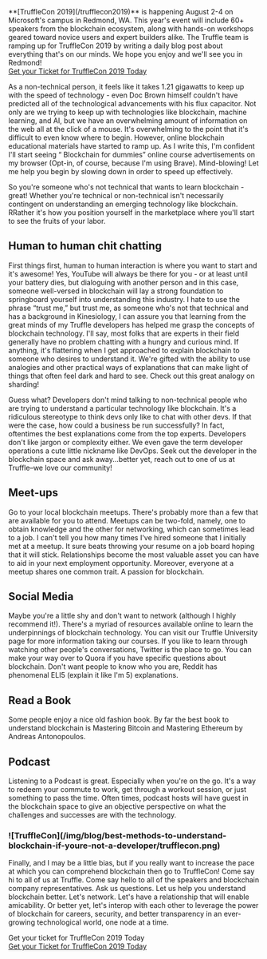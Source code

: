<div class="post-trufflecon-box mb-5">
  **[TruffleCon 2019](/trufflecon2019)** is happening August 2-4 on Microsoft's campus in Redmond, WA. This year's event will include 60+ speakers from the blockchain ecosystem, along with hands-on workshops geared toward novice users and expert builders alike. The Truffle team is ramping up for TruffleCon 2019 by writing a daily blog post about everything that's on our minds. We hope you enjoy and we'll see you in Redmond!

  <div class="text-center">
    <a class="btn btn-truffle mt-3" href="/trufflecon2019">Get your Ticket for TruffleCon 2019 Today</a>
  </div>
</div>

As a non-technical person, it feels like it takes 1.21 gigawatts to keep up with the speed of technology - even Doc Brown himself couldn't have predicted all of the technological advancements with his flux capacitor. Not only are we trying to keep up with technologies like blockchain, machine learning, and AI, but we have an overwhelming amount of information on the web all at the click of a mouse. It's overwhelming to the point that it's difficult to even know where to begin. However, online blockchain educational materials have started to ramp up. As I write this, I'm confident I'll start seeing “ Blockchain for dummies” online course advertisements on my browser (Opt-in, of course, because I'm using Brave). Mind-blowing! Let me help you begin by slowing down in order to speed up effectively.

So you're someone who's not technical that wants to learn blockchain - great! Whether you're technical or non-technical isn't necessarily contingent on understanding an emerging technology like blockchain. RRather it's how you position yourself in the marketplace where you'll start to see the fruits of your labor.

## Human to human chit chatting

First things first, human to human interaction is where you want to start and it's awesome! Yes, YouTube will always be there for you - or at least until your battery dies, but dialoguing with another person and in this case, someone well-versed in blockchain will lay a strong foundation to springboard yourself into understanding this industry. I hate to use the phrase “trust me,” but trust me, as someone who's not that technical and has a background in Kinesiology, I can assure you that learning from the great minds of my Truffle developers has helped me grasp the concepts of blockchain technology. I'll say, most folks that are experts in their field generally have no problem chatting with a hungry and curious mind. If anything, it's flattering when I get approached to explain blockchain to someone who desires to understand it. We're gifted with the ability to use analogies and other practical ways of explanations that can make light of things that often feel dark and hard to see. Check out this great analogy on sharding!

Guess what? Developers don't mind talking to non-technical people who are trying to understand a particular technology like blockchain. It's a ridiculous stereotype to think devs only like to chat with other devs. If that were the case, how could a business be run successfully? In fact, oftentimes the best explanations come from the top experts. Developers don't like jargon or complexity either. We even gave the term developer operations a cute little nickname like DevOps. Seek out the developer in the blockchain space and ask away...better yet, reach out to one of us at Truffle–we love our community!

## Meet-ups

Go to your local blockchain meetups. There's probably more than a few that are available for you to attend. Meetups can be two-fold, namely, one to obtain knowledge and the other for networking, which can sometimes lead to a job. I can't tell you how many times I've hired someone that I initially met at a meetup. It sure beats throwing your resume on a job board hoping that it will stick. Relationships become the most valuable asset you can have to aid in your next employment opportunity. Moreover, everyone at a meetup shares one common trait. A passion for blockchain.

## Social Media

Maybe you're a little shy and don't want to network (although I highly recommend it!). There's a myriad of resources available online to learn the underpinnings of blockchain technology. You can visit our Truffle University page for more information taking our courses. If you like to learn through watching other people's conversations, Twitter is the place to go. You can make your way over to Quora if you have specific questions about blockchain. Don't want people to know who you are, Reddit has phenomenal ELI5 (explain it like I'm 5) explanations.

## Read a Book

Some people enjoy a nice old fashion book. By far the best book to understand blockchain is Mastering Bitcoin and Mastering Ethereum by Andreas Antonopoulos.

## Podcast

Listening to a Podcast is great. Especially when you're on the go. It's a way to redeem your commute to work, get through a workout session, or just something to pass the time. Often times, podcast hosts will have guest in the blockchain space to give an objective perspective on what the challenges and successes are with the technology.

<h3 class="link-markdown">
  <a href="#trufflecon" name="trufflecon">
    <i class="fas fa-link">
    </i>
  </a>
  ![TruffleCon](/img/blog/best-methods-to-understand-blockchain-if-youre-not-a-developer/trufflecon.png)
</h3>

Finally, and I may be a little bias, but if you really want to increase the pace at which you can comprehend blockchain then go to TruffleCon! Come say hi to all of us at Truffle. Come say hello to all of the speakers and blockchain company representatives. Ask us questions. Let us help you understand blockchain better. Let's network. Let's have a relationship that will enable amicability. Or better yet, let's interop with each other to leverage the power of blockchain for careers, security, and better transparency in an ever-growing technological world, one node at a time.

<div class="post-trufflecon-box mt-5 text-center">
  Get your ticket for TruffleCon 2019 Today

  <div class="mt-3">
    <a class="btn btn-truffle" href="/trufflecon2019">Get your Ticket for TruffleCon 2019 Today</a>
  </div>
</div>
